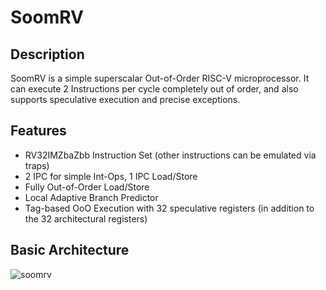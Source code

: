 # SoomRV
## Description
SoomRV is a simple superscalar Out-of-Order RISC-V microprocessor. It can execute 2 Instructions per cycle completely out of order,
and also supports speculative execution and precise exceptions.

## Features
- RV32IMZbaZbb Instruction Set (other instructions can be emulated via traps)
- 2 IPC for simple Int-Ops, 1 IPC Load/Store
- Fully Out-of-Order Load/Store
- Local Adaptive Branch Predictor
- Tag-based OoO Execution with 32 speculative registers (in addition to the 32 architectural registers)

## Basic Architecture
![soomrv](https://user-images.githubusercontent.com/39701487/189920766-0fa0f296-ef00-4983-acc0-1c024d90e1f4.svg)
